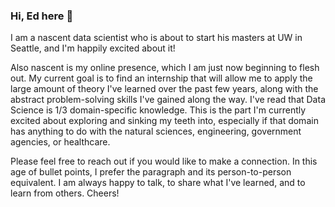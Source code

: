 ### Hi, Ed here 👋

<!--
**edouas/edouas** is a ✨ _special_ ✨ repository because its `README.md` (this file) appears on your GitHub profile.

Here are some ideas to get you started:

- 🔭 I’m currently working on ...
- 🌱 I’m currently learning ...
- 👯 I’m looking to collaborate on ...
- 🤔 I’m looking for help with ...
- 💬 Ask me about ...
- 📫 How to reach me: ...
- 😄 Pronouns: ...
- ⚡ Fun fact: ...
-->

I am a nascent data scientist who is about to start his masters at UW in Seattle, and I'm happily excited about it!

Also nascent is my online presence, which I am just now beginning to flesh out. My current goal is to find an internship that will allow me to apply the large amount of theory I've learned over the past few years, along with the abstract problem-solving skills I've gained along the way. I've read that Data Science is 1/3 domain-specific knowledge. This is the part I'm currently excited about exploring and sinking my teeth into, especially if that domain has anything to do with the natural sciences, engineering, government agencies, or healthcare. 

Please feel free to reach out if you would like to make a connection. In this age of bullet points, I prefer the paragraph and its person-to-person equivalent. I am always happy to talk, to share what I've learned, and to learn from others. Cheers!
